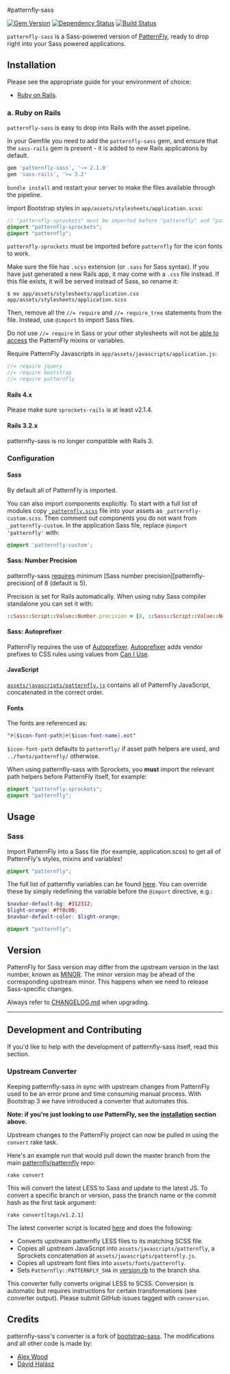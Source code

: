#patternfly-sass

[![Gem Version](https://badge.fury.io/rb/patternfly-sass.svg)](http://badge.fury.io/rb/patternfly-sass)
[![Dependency Status](https://gemnasium.com/patternfly/patternfly-sass.svg)](https://gemnasium.com/patternfly/patternfly-sass)
[![Build Status](https://travis-ci.org/patternfly/patternfly-sass.svg)](https://travis-ci.org/patternfly/patternfly-sass)

`patternfly-sass` is a Sass-powered version of [PatternFly](http://github.com/patternfly/patternfly), ready to drop right into your Sass powered applications.

## Installation

Please see the appropriate guide for your environment of choice:

* [Ruby on Rails](#a-ruby-on-rails).

### a. Ruby on Rails

`patternfly-sass` is easy to drop into Rails with the asset pipeline.

In your Gemfile you need to add the `patternfly-sass` gem, and ensure that the `sass-rails` gem is present - it is added to new Rails applications by default.

```ruby
gem 'patternfly-sass', '~> 2.1.0'
gem 'sass-rails', '>= 3.2'
```

`bundle install` and restart your server to make the files available through the pipeline.

Import Bootstrap styles in `app/assets/stylesheets/application.scss`:

```scss
// "patternfly-sprockets" must be imported before "patternfly" and "patternfly/variables"
@import "patternfly-sprockets";
@import "patternfly";
```

`patternfly-sprockets` must be imported before `patternfly` for the icon fonts to work.

Make sure the file has `.scss` extension (or `.sass` for Sass syntax). If you have just generated a new Rails app,
it may come with a `.css` file instead. If this file exists, it will be served instead of Sass, so rename it:

```console
$ mv app/assets/stylesheets/application.css app/assets/stylesheets/application.scss
```

Then, remove all the `//= require` and `//= require_tree` statements from the file. Instead, use `@import` to import Sass files.

Do not use `//= require` in Sass or your other stylesheets will not be [able to access][antirequire] the PatternFly mixins or variables.

Require PatternFly Javascripts in `app/assets/javascripts/application.js`:

```js
//= require jquery
//= require bootstrap
//= require patternfly
```

#### Rails 4.x

Please make sure `sprockets-rails` is at least v2.1.4.

#### Rails 3.2.x

patternfly-sass is no longer compatible with Rails 3.

### Configuration

#### Sass

By default all of PatternFly is imported.

You can also import components explicitly. To start with a full list of modules copy
[`_patternfly.scss`](assets/stylesheets/_patternfly.scss) file into your assets as `_patternfly-custom.scss`.
Then comment out components you do not want from `_patternfly-custom`.
In the application Sass file, replace `@import 'patternfly'` with:

```scss
@import 'patternfly-custom';
```

#### Sass: Number Precision

patternfly-sass [requires](https://github.com/twbs/bootstrap-sass/issues/409) minimum [Sass number precision][patternfly-precision] of 8 (default is 5).

Precision is set for Rails automatically.
When using ruby Sass compiler standalone you can set it with:

```ruby
::Sass::Script::Value::Number.precision = [8, ::Sass::Script::Value::Number.precision].max
```

#### Sass: Autoprefixer

PatternFly requires the use of [Autoprefixer][autoprefixer].
[Autoprefixer][autoprefixer] adds vendor prefixes to CSS rules using values from [Can I Use](http://caniuse.com/).

#### JavaScript

[`assets/javascripts/patternfly.js`](/assets/javascripts/patternfly.js) contains all of PatternFly JavaScript,
concatenated in the correct order.

#### Fonts

The fonts are referenced as:

```scss
"#{$icon-font-path}#{$icon-font-name}.eot"
```

`$icon-font-path` defaults to `patternfly/` if asset path helpers are used, and `../fonts/patternfly/` otherwise.

When using patternfly-sass with Sprockets, you **must** import the relevant path helpers before PatternFly itself, for example:

```scss
@import "patternfly-sprockets";
@import "patternfly";
```

## Usage

### Sass

Import PatternFly into a Sass file (for example, application.scss) to get all of PatternFly's styles, mixins and variables!

```scss
@import "patternfly";
```

The full list of patternfly variables can be found [here](/assets/stylesheets/patternfly/_variables.scss). You can override these by simply redefining the variable before the `@import` directive, e.g.:

```scss
$navbar-default-bg: #312312;
$light-orange: #ff8c00;
$navbar-default-color: $light-orange;

@import "patternfly";
```

## Version

PatternFly for Sass version may differ from the upstream version in the last number, known as
[MINOR](http://semver.org/spec/v2.0.0.html). The minor version may be ahead of the corresponding upstream minor.
This happens when we need to release Sass-specific changes.

Always refer to [CHANGELOG.md](/CHANGELOG.md) when upgrading.

---

## Development and Contributing

If you'd like to help with the development of patternfly-sass itself, read this section.

### Upstream Converter

Keeping patternfly-sass in sync with upstream changes from PatternFly used to be an error prone and time consuming manual process. With Bootstrap 3 we have introduced a converter that automates this.

**Note: if you're just looking to *use* PatternFly, see the [installation](#installation) section above.**

Upstream changes to the PatternFly project can now be pulled in using the `convert` rake task.

Here's an example run that would pull down the master branch from the main [patternfly/patternfly](https://github.com/patternfly/patternfly) repo:

    rake convert

This will convert the latest LESS to Sass and update to the latest JS.
To convert a specific branch or version, pass the branch name or the commit hash as the first task argument:

    rake convert[tags/v1.2.1]

The latest converter script is located [here][converter] and does the following:

* Converts upstream patternfly LESS files to its matching SCSS file.
* Copies all upstream JavaScript into `assets/javascripts/patternfly`, a Sprockets concatenation at `assets/javascripts/patternfly.js`.
* Copies all upstream font files into `assets/fonts/patternfly`.
* Sets `Patternfly::PATTERNFLY_SHA` in [version.rb][version] to the branch sha.

This converter fully converts original LESS to SCSS. Conversion is automatic but requires instructions for certain transformations (see converter output).
Please submit GitHub issues tagged with `conversion`.

## Credits

patternfly-sass's converter is a fork of [bootstrap-sass](https://github.com/twbs/bootstrap-sass). The modifications and all other code is made by:

<!-- feel free to make these link wherever you wish -->
* [Alex Wood](https://github.com/awood)
* [Dávid Halász](https://github.com/skateman)

[converter]: https://github.com/patternfly/patternfly-sass/blob/master/tasks/converter.rb
[version]: https://github.com/patternfly/patternfly-sass/blob/master/lib/patternfly-sass/version.rb
[contrib]: https://github.com/patternfly/patternfly-sass/graphs/contributors
[antirequire]: https://github.com/bootstrap/bootstrap-sass/issues/79#issuecomment-4428595
[autoprefixer]: https://github.com/ai/autoprefixer
